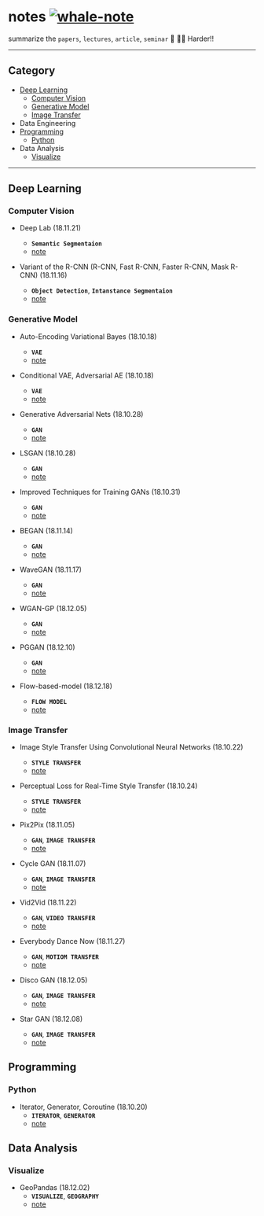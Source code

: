 # notes [![whale-note](https://img.shields.io/badge/whale-notes-blue.svg?style=flat&colorA=40E0D0&colorB=555555)](https://github.com/wjy5446)
summarize the `papers`, `lectures`, `article`, `seminar`  :book: :man_student: Harder!!



---

## Category

- [Deep Learning](#deep-learning)
  - [Computer Vision](#computer-vision)
  - [Generative Model](#generative-model)
  - [Image Transfer](#image-transfer)
- Data Engineering
- [Programming](#programming)
  - [Python](#python)
- Data Analysis
  - [Visualize](#visualize)



---

## Deep Learning

### Computer Vision

- Deep Lab (18.11.21)
  - **`Semantic Segmentaion`**
  - [note](./notes/deep/deeplab.md)

- Variant of the R-CNN (R-CNN, Fast R-CNN, Faster R-CNN, Mask R-CNN) (18.11.16)
  -  **`Object Detection`**, **`Intanstance Segmentaion`**
  - [note](./notes/deep/R-CNN.md)



### Generative Model

- Auto-Encoding Variational Bayes (18.10.18)
  - **`VAE`**
  - [note](./notes/deep/vae.md)

- Conditional VAE, Adversarial AE (18.10.18)
  - **`VAE`**
  - [note](./notes/deep/cvae_aae.md)

- Generative Adversarial Nets (18.10.28)
  - **`GAN`**
  - [note](./notes/deep/gan.md)

- LSGAN (18.10.28)
  - **`GAN`**
  - [note](./notes/deep/lsgan.md)

- Improved Techniques for Training GANs (18.10.31)
  - **`GAN`**
  - [note](notes/deep/improved_gan.md)

- BEGAN (18.11.14)
  - **`GAN`**
  - [note](notes/deep/began.md)

- WaveGAN (18.11.17)

  - **`GAN`**
  - [note](notes/deep/wavegan.md)

- WGAN-GP (18.12.05)
  - **`GAN`**
  - [note](notes/deep/wgan_gp.md)

- PGGAN (18.12.10)
  - **`GAN`**
  - [note](notes/deep/pggan.md)

- Flow-based-model (18.12.18)
  - **`FLOW MODEL`**
  - [note](notes/deep/flow_based_model.md)



### Image Transfer

- Image Style Transfer Using Convolutional Neural Networks (18.10.22)
  - **`STYLE TRANSFER`**
  - [note](notes/deep/style_transfer.md)
- Perceptual Loss for Real-Time Style Transfer (18.10.24)
  - **`STYLE TRANSFER`**
  - [note](notes/deep/style_transfer_for_real_time.md)
- Pix2Pix (18.11.05)
  - **`GAN`**, **`IMAGE TRANSFER`** 
  - [note](notes/deep/pix2pix.md)
- Cycle GAN (18.11.07)
  - **`GAN`**, **`IMAGE TRANSFER`** 
  - [note](notes/deep/cycle_gan.md)
- Vid2Vid (18.11.22)
  - **`GAN`**, **`VIDEO TRANSFER`**
  - [note](notes/deep/vid2vid.md)
- Everybody Dance Now (18.11.27)
  - **`GAN`**, **`MOTIOM TRANSFER`**
  - [note](notes/deep/everbody_dance_now.md)
- Disco GAN (18.12.05)
  - **`GAN`**, **`IMAGE TRANSFER`**
  - [note](notes/deep/discogan.md)

- Star GAN (18.12.08)
  - **`GAN`**, **`IMAGE TRANSFER`**
  - [note](notes/deep/stargan.md)



## Programming

### Python

- Iterator, Generator, Coroutine (18.10.20)
  - **`ITERATOR`**, **`GENERATOR`**
  - [note](./notes/program/Iterator_generator.md)

## Data Analysis

### Visualize

- GeoPandas (18.12.02)
  - **`VISUALIZE`**, **`GEOGRAPHY`**
  - [note](./notes/analysis/geopandas.md)
